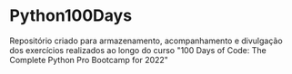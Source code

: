 # Python100Days
Repositório criado para armazenamento, acompanhamento e divulgação dos exercícios realizados ao longo do curso "100 Days of Code: The Complete Python Pro Bootcamp for 2022"
